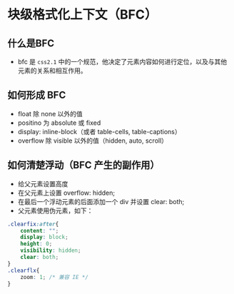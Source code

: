 # 块级格式化上下文（BFC）

## 什么是BFC

- bfc 是 `css2.1` 中的一个规范，他决定了元素内容如何进行定位，以及与其他元素的关系和相互作用。

## 如何形成 BFC

- float 除 none 以外的值
- positino 为 absolute 或 fixed
- display: inline-block（或者 table-cells, table-captions）
- overflow 除 visible 以外的值（hidden, auto, scroll）

## 如何清楚浮动（BFC 产生的副作用）

- 给父元素设置高度
- 在父元素上设置 overflow: hidden;
- 在最后一个浮动元素的后面添加一个 div 并设置 clear: both;
- 父元素使用伪元素，如下：

```css
.clearfix:after{
    content: "";
    display: block;
    height: 0;
    visibility: hidden;
    clear: both;
}
.clearflx{
    zoom: 1; /* 兼容 IE */
}
```

